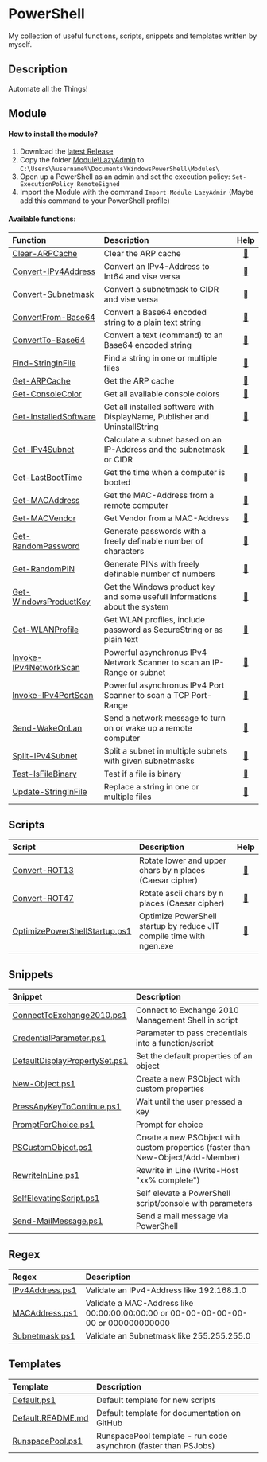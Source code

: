 # PowerShell

My collection of useful functions, scripts, snippets and templates written by myself.

## Description

Automate all the Things!

## Module

#### How to install the module?

1. Download the [latest Release](https://github.com/BornToBeRoot/PowerShell/releases/latest)
2. Copy the folder [Module\LazyAdmin](Module/LazyAdmin) to `C:\Users\%username%\Documents\WindowsPowerShell\Modules\`
3. Open up a PowerShell as an admin and set the execution policy: `Set-ExecutionPolicy RemoteSigned`
4. Import the Module with the command `Import-Module LazyAdmin` (Maybe add this command to your PowerShell profile) 

#### Available functions:

| Function | Description | Help | 
| :--- | :--- | :---: |
| [Clear-ARPCache](Module/LazyAdmin/Functions/Clear-ARPCache.ps1) | Clear the ARP cache | [:book:](Documentation/Function/Clear-ARPCache.README.md) |
| [Convert-IPv4Address](Module/LazyAdmin/Functions/Convert-IPv4Address.ps1) | Convert an IPv4-Address to Int64 and vise versa | [:book:](Documentation/Function/Convert-IPv4Address.README.md) |
| [Convert-Subnetmask](Module/LazyAdmin/Functions/Convert-Subnetmask.ps1) | Convert a subnetmask to CIDR and vise versa | [:book:](Documentation/Function/Convert-Subnetmask.README.md) |
| [ConvertFrom-Base64](Module/LazyAdmin/Functions/ConvertFrom-Base64.ps1) | Convert a Base64 encoded string to a plain text string | [:book:](Documentation/Function/ConvertFrom-Base64.README.md) |
| [ConvertTo-Base64](Module/LazyAdmin/Functions/ConvertTo-Base64.ps1) | Convert a text (command) to an Base64 encoded string | [:book:](Documentation/Function/ConvertTo-Base64.README.md) |
| [Find-StringInFile](Module/LazyAdmin/Functions/Find-StringInFile.ps1) | Find a string in one or multiple files | [:book:](Documentation/Function/Find-StringInFile.README.md) |
| [Get-ARPCache](Module/LazyAdmin/Functions/Get-ARPCache.ps1) | Get the ARP cache | [:book:](Documentation/Function/Get-ARPCache.README.md) |
| [Get-ConsoleColor](Module/LazyAdmin/Functions/Get-ConsoleColor.ps1) | Get all available console colors | [:book:](Documentation/Function/Get-ConsoleColor.README.md) |
| [Get-InstalledSoftware](Module/LazyAdmin/Functions/Get-InstalledSoftware.ps1) | Get all installed software with DisplayName, Publisher and UninstallString | [:book:](Documentation/Function/Get-InstalledSoftware.README.md) |
| [Get-IPv4Subnet](Module/LazyAdmin/Functions/Get-IPv4Subnet.ps1) | Calculate a subnet based on an IP-Address and the subnetmask or CIDR | [:book:](Documentation/Function/Get-IPv4Subnet.README.md) |
| [Get-LastBootTime](Module/LazyAdmin/Functions/Get-LastBootTime) | Get the time when a computer is booted | [:book:](Documentation/Function/Get-LastBootTime.README.md) |
| [Get-MACAddress](Module/LazyAdmin/Functions/Get-MACAddress.ps1) | Get the MAC-Address from a remote computer | [:book:](Documentation/Function/Get-MACAddress.README.md) |
| [Get-MACVendor](Module/LazyAdmin/Functions/Get-MACVendor.ps1) | Get Vendor from a MAC-Address | [:book:](Documentation/Function/Get-MACVendor.README.md) |
| [Get-RandomPassword](Module/LazyAdmin/Functions/Get-RandomPassword.ps1) | Generate passwords with a freely definable number of characters | [:book:](Documentation/Function/Get-RandomPassword.README.md) |
| [Get-RandomPIN](Module/LazyAdmin/Functions/Get-RandomPIN.ps1) | Generate PINs with freely definable number of numbers | [:book:](Documentation/Function/Get-RandomPIN.README.md) |
| [Get-WindowsProductKey](Module/LazyAdmin/Functions/Get-WindowsProductKey.ps1) | Get the Windows product key and some usefull informations about the system | [:book:](Documentation/Function/Get-WindowsProductKey.README.md) |
| [Get-WLANProfile](Module/LazyAdmin/Functions/Get-WLANProfile.ps1) | Get WLAN profiles, include password as SecureString or as plain text | [:book:](Documentation/Function/Get-WLANProfile.README.md) |
| [Invoke-IPv4NetworkScan](Module/LazyAdmin/Functions/Invoke-IPv4NetworkScan.ps1) | Powerful asynchronus IPv4 Network Scanner to scan an IP-Range or subnet | [:book:](Documentation/Function/Invoke-IPv4NetworkScan.README.md) |
| [Invoke-IPv4PortScan](Module/LazyAdmin/Functions/Invoke-IPv4PortScan.ps1) | Powerful asynchronus IPv4 Port Scanner to scan a TCP Port-Range | [:book:](Documentation/Function/Invoke-IPv4PortScan.README.md) |
| [Send-WakeOnLan](Module/LazyAdmin/Functions/Send-WakeOnLan.ps1) | Send a network message to turn on or wake up a remote computer | [:book:](Documentation/Function/Send-WakeOnLan.README.md) | 
| [Split-IPv4Subnet](Module/LazyAdmin/Functions/Split-IPv4Subnet.ps1) | Split a subnet in multiple subnets with given subnetmasks | [:book:](Documentation/Function/Split-IPv4Subnet.README.md) |
| [Test-IsFileBinary](Module/LazyAdmin/Functions/Test-IsFileBinary.ps1) | Test if a file is binary | [:book:](Documentation/Function/Test-IsFileBinary.README.md) |
| [Update-StringInFile](Module/LazyAdmin/Functions/Update-StringInFile.ps1) | Replace a string in one or multiple files | [:book:](Documentation/Function/Update-StringInFile.README.md)
  
## Scripts

| Script | Description | Help |
| :--- | :--- | :---: |
| [Convert-ROT13](Scripts/Convert-ROT13.ps1) | Rotate lower and upper chars by n places (Caesar cipher) | [:book:](Documentation/Script/Convert-ROT13.README.md) |
| [Convert-ROT47](Scripts/Convert-ROT47.ps1) | Rotate ascii chars by n places (Caesar cipher) | [:book:](Documentation/Script/Convert-ROT47.README.md) |
| [OptimizePowerShellStartup.ps1](Scripts/OptimizePowerShellStartup.ps1) | Optimize PowerShell startup by reduce JIT compile time with ngen.exe | [:book:](Documentation/Script/OptimizePowerShellStartup.README.md) |

## Snippets 

| Snippet | Description | 
| :--- | :--- |
| [ConnectToExchange2010.ps1](Snippets/ConnectToExchange2010.ps1) | Connect to Exchange 2010 Management Shell in script |
| [CredentialParameter.ps1](Snippets/CredentialParameter.ps1) | Parameter to pass credentials into a function/script |
| [DefaultDisplayPropertySet.ps1](Snippets/DefaultDisplayPropertySet.ps1) | Set the default properties of an object |
| [New-Object.ps1](Snippets/New-Object.ps1) | Create a new PSObject with custom properties |
| [PressAnyKeyToContinue.ps1](Snippets/PressAnyKeyToContinue.ps1) | Wait until the user pressed a key | 
| [PromptForChoice.ps1](Snippets/PromptForChoice.ps1) | Prompt for choice |
| [PSCustomObject.ps1](Snippets/PSCustomObject.ps1) | Create a new PSObject with custom properties (faster than New-Object/Add-Member) |
| [RewriteInLine.ps1](Snippets/RewriteInLine.ps1) | Rewrite in Line (Write-Host "xx% complete") |
| [SelfElevatingScript.ps1](Snippets/SelfElevatingScript.ps1) | Self elevate a PowerShell script/console with parameters |
| [Send-MailMessage.ps1](Snippets/Send-MailMessage.ps1) | Send a mail message via PowerShell |

## Regex

| Regex | Description |
| :--- | :--- |
| [IPv4Address.ps1](Regex/IPv4Address.ps1) | Validate an IPv4-Address like 192.168.1.0 |
| [MACAddress.ps1](Regex/MACAddress.ps1) | Validate a MAC-Address like 00:00:00:00:00:00 or 00-00-00-00-00-00 or 000000000000 |
| [Subnetmask.ps1](Regex/Subnetmask.ps1) | Validate an Subnetmask like 255.255.255.0 |

## Templates

| Template | Description |
| :--- | :--- |
| [Default.ps1](Templates/Default.ps1) | Default template for new scripts |
| [Default.README.md](Templates/Default.README.md) | Default template for documentation on GitHub |
| [RunspacePool.ps1](Templates/RunspacePool.ps1) | RunspacePool template - run code asynchron (faster than PSJobs) |

